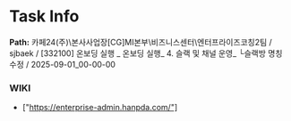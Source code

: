 # Task Info

**Path:** 카페24(주)\본사사업장\[CG]MI본부\비즈니스센터\엔터프라이즈코칭2팀 / sjbaek / [332100] 온보딩 실행 _ 온보딩 실행_ 4. 슬랙 및 채널 운영_ └슬랙방 명칭 수정 / 2025-09-01_00-00-00

### WIKI
- ["https://enterprise-admin.hanpda.com/"]

